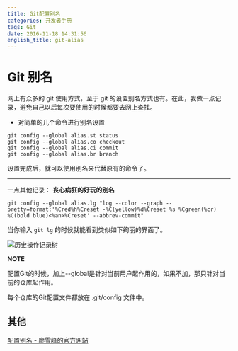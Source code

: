 ```yaml
---
title: Git配置别名
categories: 开发者手册
tags: Git
date: 2016-11-18 14:31:56
english_title: git-alias
---
```


Git 别名
=======

网上有众多的 git 使用方式，至于 git 的设置别名方式也有。在此，我做一点记录，避免自己以后每次要使用的时候都要去网上查找。

- 对简单的几个命令进行别名设置
```
git config --global alias.st status
git config --global alias.co checkout
git config --global alias.ci commit
git config --global alias.br branch
```

设置完成后，就可以使用别名来代替原有的命令了。

---

一点其他记录：
**丧心病狂的好玩的别名**

```
git config --global alias.lg "log --color --graph --pretty=format:'%Cred%h%Creset -%C(yellow)%d%Creset %s %Cgreen(%cr) %C(bold blue)<%an>%Creset' --abbrev-commit"
```

当你输入 `git lg` 的时候就能看到类似如下绚丽的界面了。

![历史操作记录树](logTree.png "历史操作记录树")

**NOTE**

配置Git的时候，加上--global是针对当前用户起作用的，如果不加，那只针对当前的仓库起作用。

每个仓库的Git配置文件都放在 .git/config 文件中。


其他
----

[配置别名 - 廖雪峰的官方网站](http://www.liaoxuefeng.com/wiki/0013739516305929606dd18361248578c67b8067c8c017b000/001375234012342f90be1fc4d81446c967bbdc19e7c03d3000)
